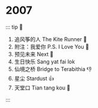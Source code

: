 # 2007

::: tip 📌

1. 追风筝的人 The Kite Runner :thinking:
2. 附注：我爱你 P.S. I Love You :thinking:
3. 预见未来 Next :thinking:
4. 生日快乐 Sang yat fai lok
5. 仙境之桥 Bridge to Terabithia :-1:
6. 星尘 Stardust :+1:
7. 天堂口 Tian tang kou :thinking:

:::